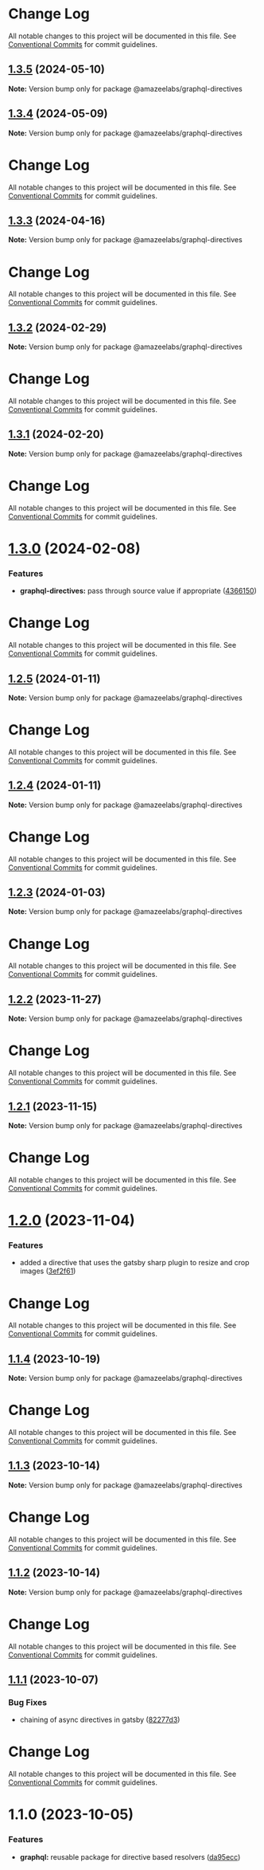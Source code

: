 # Change Log

All notable changes to this project will be documented in this file.
See [Conventional Commits](https://conventionalcommits.org) for commit guidelines.

## [1.3.5](https://github.com/AmazeeLabs/silverback-mono/compare/@amazeelabs/graphql-directives@1.3.4...@amazeelabs/graphql-directives@1.3.5) (2024-05-10)

**Note:** Version bump only for package @amazeelabs/graphql-directives





## [1.3.4](https://github.com/AmazeeLabs/silverback-mono/compare/@amazeelabs/graphql-directives@1.3.3...@amazeelabs/graphql-directives@1.3.4) (2024-05-09)

**Note:** Version bump only for package @amazeelabs/graphql-directives





# Change Log

All notable changes to this project will be documented in this file. See
[Conventional Commits](https://conventionalcommits.org) for commit guidelines.

## [1.3.3](https://github.com/AmazeeLabs/silverback-mono/compare/@amazeelabs/graphql-directives@1.3.2...@amazeelabs/graphql-directives@1.3.3) (2024-04-16)

**Note:** Version bump only for package @amazeelabs/graphql-directives

# Change Log

All notable changes to this project will be documented in this file. See
[Conventional Commits](https://conventionalcommits.org) for commit guidelines.

## [1.3.2](https://github.com/AmazeeLabs/silverback-mono/compare/@amazeelabs/graphql-directives@1.3.1...@amazeelabs/graphql-directives@1.3.2) (2024-02-29)

**Note:** Version bump only for package @amazeelabs/graphql-directives

# Change Log

All notable changes to this project will be documented in this file. See
[Conventional Commits](https://conventionalcommits.org) for commit guidelines.

## [1.3.1](https://github.com/AmazeeLabs/silverback-mono/compare/@amazeelabs/graphql-directives@1.3.0...@amazeelabs/graphql-directives@1.3.1) (2024-02-20)

**Note:** Version bump only for package @amazeelabs/graphql-directives

# Change Log

All notable changes to this project will be documented in this file. See
[Conventional Commits](https://conventionalcommits.org) for commit guidelines.

# [1.3.0](https://github.com/AmazeeLabs/silverback-mono/compare/@amazeelabs/graphql-directives@1.2.5...@amazeelabs/graphql-directives@1.3.0) (2024-02-08)

### Features

- **graphql-directives:** pass through source value if appropriate
  ([4366150](https://github.com/AmazeeLabs/silverback-mono/commit/4366150fd10f560961f3f6d300c9bf9f33781b04))

# Change Log

All notable changes to this project will be documented in this file. See
[Conventional Commits](https://conventionalcommits.org) for commit guidelines.

## [1.2.5](https://github.com/AmazeeLabs/silverback-mono/compare/@amazeelabs/graphql-directives@1.2.4...@amazeelabs/graphql-directives@1.2.5) (2024-01-11)

**Note:** Version bump only for package @amazeelabs/graphql-directives

# Change Log

All notable changes to this project will be documented in this file. See
[Conventional Commits](https://conventionalcommits.org) for commit guidelines.

## [1.2.4](https://github.com/AmazeeLabs/silverback-mono/compare/@amazeelabs/graphql-directives@1.2.3...@amazeelabs/graphql-directives@1.2.4) (2024-01-11)

**Note:** Version bump only for package @amazeelabs/graphql-directives

# Change Log

All notable changes to this project will be documented in this file. See
[Conventional Commits](https://conventionalcommits.org) for commit guidelines.

## [1.2.3](https://github.com/AmazeeLabs/silverback-mono/compare/@amazeelabs/graphql-directives@1.2.2...@amazeelabs/graphql-directives@1.2.3) (2024-01-03)

**Note:** Version bump only for package @amazeelabs/graphql-directives

# Change Log

All notable changes to this project will be documented in this file. See
[Conventional Commits](https://conventionalcommits.org) for commit guidelines.

## [1.2.2](https://github.com/AmazeeLabs/silverback-mono/compare/@amazeelabs/graphql-directives@1.2.1...@amazeelabs/graphql-directives@1.2.2) (2023-11-27)

**Note:** Version bump only for package @amazeelabs/graphql-directives

# Change Log

All notable changes to this project will be documented in this file. See
[Conventional Commits](https://conventionalcommits.org) for commit guidelines.

## [1.2.1](https://github.com/AmazeeLabs/silverback-mono/compare/@amazeelabs/graphql-directives@1.2.0...@amazeelabs/graphql-directives@1.2.1) (2023-11-15)

**Note:** Version bump only for package @amazeelabs/graphql-directives

# Change Log

All notable changes to this project will be documented in this file. See
[Conventional Commits](https://conventionalcommits.org) for commit guidelines.

# [1.2.0](https://github.com/AmazeeLabs/silverback-mono/compare/@amazeelabs/graphql-directives@1.1.4...@amazeelabs/graphql-directives@1.2.0) (2023-11-04)

### Features

- added a directive that uses the gatsby sharp plugin to resize and crop images
  ([3ef2f61](https://github.com/AmazeeLabs/silverback-mono/commit/3ef2f6100557001b1cf8f1ddec23c9b818e3b94c))

# Change Log

All notable changes to this project will be documented in this file. See
[Conventional Commits](https://conventionalcommits.org) for commit guidelines.

## [1.1.4](https://github.com/AmazeeLabs/silverback-mono/compare/@amazeelabs/graphql-directives@1.1.3...@amazeelabs/graphql-directives@1.1.4) (2023-10-19)

**Note:** Version bump only for package @amazeelabs/graphql-directives

# Change Log

All notable changes to this project will be documented in this file. See
[Conventional Commits](https://conventionalcommits.org) for commit guidelines.

## [1.1.3](https://github.com/AmazeeLabs/silverback-mono/compare/@amazeelabs/graphql-directives@1.1.2...@amazeelabs/graphql-directives@1.1.3) (2023-10-14)

**Note:** Version bump only for package @amazeelabs/graphql-directives

# Change Log

All notable changes to this project will be documented in this file. See
[Conventional Commits](https://conventionalcommits.org) for commit guidelines.

## [1.1.2](https://github.com/AmazeeLabs/silverback-mono/compare/@amazeelabs/graphql-directives@1.1.1...@amazeelabs/graphql-directives@1.1.2) (2023-10-14)

**Note:** Version bump only for package @amazeelabs/graphql-directives

# Change Log

All notable changes to this project will be documented in this file. See
[Conventional Commits](https://conventionalcommits.org) for commit guidelines.

## [1.1.1](https://github.com/AmazeeLabs/silverback-mono/compare/@amazeelabs/graphql-directives@1.1.0...@amazeelabs/graphql-directives@1.1.1) (2023-10-07)

### Bug Fixes

- chaining of async directives in gatsby
  ([82277d3](https://github.com/AmazeeLabs/silverback-mono/commit/82277d30e2fff8f355e5257a96449b265520d4b5))

# Change Log

All notable changes to this project will be documented in this file. See
[Conventional Commits](https://conventionalcommits.org) for commit guidelines.

# 1.1.0 (2023-10-05)

### Features

- **graphql:** reusable package for directive based resolvers
  ([da95ecc](https://github.com/AmazeeLabs/silverback-mono/commit/da95ecc93e9407ca618af91f122573c0ab27211b))
